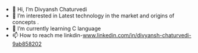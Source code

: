 - 👋 Hi, I’m Divyansh Chaturvedi
- 👀 I’m interested in Latest technology in the market and origins of concepts .
- 🌱 I’m currently learning C language
- 📫 How to reach me linkdin-www.linkedin.com/in/divyansh-chaturvedi-9ab858202

<!---
Divyansh-2002/Divyansh-2002 is a ✨ special ✨ repository because its `README.md` (this file) appears on your GitHub profile.
You can click the Preview link to take a look at your changes.
--->
